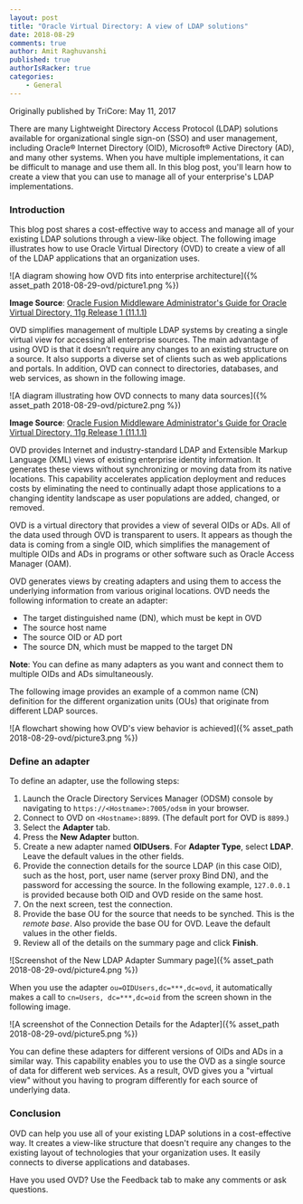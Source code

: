 ```yaml
---
layout: post
title: "Oracle Virtual Directory: A view of LDAP solutions"
date: 2018-08-29
comments: true
author: Amit Raghuvanshi
published: true
authorIsRacker: true
categories:
    - General
---
```


Originally published by TriCore: May 11, 2017

There are many Lightweight Directory Access Protocol (LDAP) solutions
available for organizational single sign-on (SSO) and user management,
including Oracle&reg; Internet Directory (OID), Microsoft&reg; Active Directory
(AD), and many other systems. When you have multiple implementations, it can
be difficult to manage and use them all. In this blog post, you'll learn how
to create a view that you can use to manage all of your enterprise's LDAP
implementations.

<!--more-->


### Introduction

This blog post shares a cost-effective way to access and
manage all of your existing LDAP solutions through a view-like object. The
following image illustrates how to use Oracle Virtual Directory (OVD) to
create a view of all of the LDAP applications that an organization uses.

![A diagram showing how OVD fits into enterprise
architecture]({% asset_path 2018-08-29-ovd/picture1.png %})

**Image Source**: [Oracle Fusion Middleware Administrator's Guide for Oracle
Virtual Directory, 11g Release 1
(11.1.1)](https://docs.oracle.com/cd/E25178_01/oid.1111/e10046/und_ovd.htm)

OVD simplifies management of multiple LDAP systems by creating a single
virtual view for accessing all enterprise sources. The main advantage of using
OVD is that it doesn’t require any changes to an existing structure on a
source. It also supports a diverse set of clients such as web applications and
portals. In addition, OVD can connect to directories, databases, and web
services, as shown in the following image.

![A diagram illustrating how OVD connects to many data
sources]({% asset_path 2018-08-29-ovd/picture2.png %})

**Image Source**: [Oracle Fusion Middleware Administrator's Guide for Oracle
Virtual Directory, 11g Release 1
(11.1.1)](https://docs.oracle.com/cd/E25178_01/oid.1111/e10046/und_ovd.htm)

OVD provides Internet and industry-standard LDAP and Extensible Markup
Language (XML) views of existing enterprise identity information. It generates
these views without synchronizing or moving data from its native locations.
This capability accelerates application deployment and reduces costs by
eliminating the need to continually adapt those applications to a changing
identity landscape as user populations are added, changed, or removed.

OVD is a virtual directory that provides a view of several OIDs or ADs. All of
the data used through OVD is transparent to users. It appears as though the
data is coming from a single OID, which simplifies the management of multiple
OIDs and ADs in programs or other software such as Oracle Access Manager (OAM).

OVD generates views by creating adapters and using them to access the
underlying information from various original locations. OVD needs the
following information to create an adapter:

- The target distinguished name (DN), which must be kept in OVD
- The source host name
- The source OID or AD port
- The source DN, which must be mapped to the target DN

**Note**: You can define as many adapters as you want and connect them to
multiple OIDs and ADs simultaneously.

The following image provides an example of a common name (CN) definition for
the different organization units (OUs) that originate from different
LDAP sources.

![A flowchart showing how OVD's view behavior is
achieved]({% asset_path 2018-08-29-ovd/picture3.png %})

### Define an adapter

To define an adapter, use the following steps:

1. Launch the Oracle Directory Services Manager (ODSM) console by navigating
   to  `https://<Hostname>:7005/odsm` in your browser.
2. Connect to OVD on `<Hostname>:8899`. (The default port for OVD is `8899`.)
3. Select the **Adapter** tab.
4. Press the **New Adapter** button.
5. Create a new adapter named **OIDUsers**. For **Adapter Type**, select
   **LDAP**. Leave the default values in the other fields.
6. Provide the connection details for the source LDAP (in this case OID), such
   as the host, port, user name (server proxy Bind DN), and the password for
   accessing the source. In the following example, `127.0.0.1` is provided
   because both OID and OVD reside on the same host.
7. On the next screen, test the connection.
8. Provide the base OU for the source that needs to be synched. This is the
   *remote base*. Also provide the base OU for OVD. Leave the default values
   in the other fields.
9. Review all of the details on the summary page and click **Finish**.

![Screenshot of the New LDAP Adapter Summary
page]({% asset_path 2018-08-29-ovd/picture4.png %})

When you use the adapter `ou=OIDUsers,dc=***,dc=ovd`, it automatically makes a
call to `cn=Users, dc=***,dc=oid` from the screen shown in the following image.

![A screenshot of the Connection Details for the
Adapter]({% asset_path 2018-08-29-ovd/picture5.png %})

You can define these adapters for different versions of OIDs and ADs in a
similar way. This capability enables you to use the OVD as a single source of
data for different web services. As a result, OVD gives you a "virtual view"
without you having to program differently for each source of underlying data.

### Conclusion

OVD can help you use all of your existing LDAP solutions in a cost-effective
way. It creates a view-like structure that doesn't require any changes to the
existing layout of technologies that your organization uses. It easily connects
to diverse applications and databases.

Have you used OVD? Use the Feedback tab to make any comments or ask questions.
